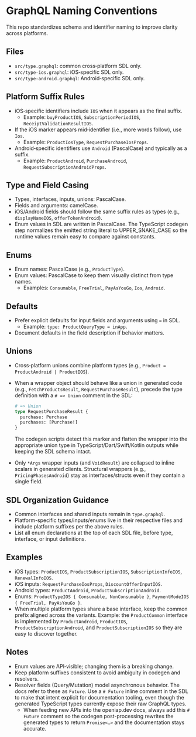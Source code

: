 # GraphQL Naming Conventions

This repo standardizes schema and identifier naming to improve clarity across platforms.

## Files

- `src/type.graphql`: common cross‑platform SDL only.
- `src/type-ios.graphql`: iOS‑specific SDL only.
- `src/type-android.graphql`: Android‑specific SDL only.

## Platform Suffix Rules

- iOS‑specific identifiers include `IOS` when it appears as the final suffix.
  - Example: `buyProductIOS`, `SubscriptionPeriodIOS`, `ReceiptValidationResultIOS`.
- If the iOS marker appears mid‑identifier (i.e., more words follow), use `Ios`.
  - Example: `ProductIosType`, `RequestPurchaseIosProps`.
- Android‑specific identifiers use `Android` (PascalCase) and typically as a suffix.
  - Example: `ProductAndroid`, `PurchaseAndroid`, `RequestSubscriptionAndroidProps`.

## Type and Field Casing

- Types, interfaces, inputs, unions: PascalCase.
- Fields and arguments: camelCase.
- iOS/Android fields should follow the same suffix rules as types
  (e.g., `displayNameIOS`, `offerTokenAndroid`).
- Enum values in SDL are written in PascalCase. The TypeScript codegen step
  normalizes the emitted string literal to UPPER_SNAKE_CASE so the runtime
  values remain easy to compare against constants.

## Enums

- Enum names: PascalCase (e.g., `ProductType`).
- Enum values: PascalCase to keep them visually distinct from type names.
  - Examples: `Consumable`, `FreeTrial`, `PayAsYouGo`, `Ios`, `Android`.

## Defaults

- Prefer explicit defaults for input fields and arguments using `=` in SDL.
  - Example: `type: ProductQueryType = inApp`.
- Document defaults in the field description if behavior matters.

## Unions

- Cross‑platform unions combine platform types (e.g., `Product = ProductAndroid | ProductIOS`).
- When a wrapper object should behave like a union in generated code (e.g.,
  `FetchProductsResult`, `RequestPurchaseResult`), precede the type definition
  with a `# => Union` comment in the SDL:

  ```graphql
  # => Union
  type RequestPurchaseResult {
    purchase: Purchase
    purchases: [Purchase!]
  }
  ```

  The codegen scripts detect this marker and flatten the wrapper into the
  appropriate union type in TypeScript/Dart/Swift/Kotlin outputs while keeping
  the SDL schema intact.

- Only `*Args` wrapper inputs (and `VoidResult`) are collapsed to inline
  scalars in generated clients. Structural wrappers (e.g.,
  `PricingPhasesAndroid`) stay as interfaces/structs even if they contain a
  single field.

## SDL Organization Guidance

- Common interfaces and shared inputs remain in `type.graphql`.
- Platform-specific types/inputs/enums live in their respective files and include
  platform suffixes per the above rules.
- List all enum declarations at the top of each SDL file, before type, interface,
  or input definitions.

## Examples

- iOS types: `ProductIOS`, `ProductSubscriptionIOS`, `SubscriptionInfoIOS`, `RenewalInfoIOS`.
- iOS inputs: `RequestPurchaseIosProps`, `DiscountOfferInputIOS`.
- Android types: `ProductAndroid`, `ProductSubscriptionAndroid`.
- Enums: `ProductTypeIOS { Consumable, NonConsumable }`,
  `PaymentModeIOS { FreeTrial, PayAsYouGo }`.
- When multiple platform types share a base interface, keep the common prefix
  aligned across the variants. Example: the `ProductCommon` interface is
  implemented by `ProductAndroid`, `ProductIOS`, `ProductSubscriptionAndroid`,
  and `ProductSubscriptionIOS` so they are easy to discover together.

## Notes

- Enum values are API‑visible; changing them is a breaking change.
- Keep platform suffixes consistent to avoid ambiguity in codegen and resolvers.
- Resolver fields (Query/Mutation) model asynchronous behavior. The docs refer
  to these as `Future`. Use a `# Future` inline comment in the SDL to make that
  intent explicit for documentation tooling, even though the generated
  TypeScript types currently expose their raw GraphQL types.
  - When feeding new APIs into the openiap.dev docs, always add this `# Future`
    comment so the codegen post-processing rewrites the generated types to
    return `Promise<…>` and the documentation stays accurate.
